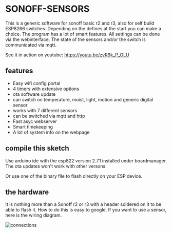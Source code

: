 # SONOFF-SENSORS

This is a generic software for sonoff basic r2 and r3, also for self build ESP8266 switches. Depending on the defines at the start you can make a choice.
The program has a lot of smart features. All settings can be done via the webinterface. The state of the sensors and/or the switch is communicated via mqtt.

See it in action on youtube: https://youtu.be/zvR9k_P_OLU

## features
- Easy wifi config portal
- 4 timers with extensive options
- ota software update
- can switch on temperature, moist, light, motion and generic digital sensor
- works with 7 different sensors
- can be switched via mqtt and http
- Fast asyc webserver
- Smart timekeeping
- A lot of system info on the webpage

## compile this sketch
Use arduino ide with the esp822 version 2.7.1 installed under boardmanager. The ota updates won't work with other versons.

Or use one of the binary file to flash directly on your ESP device.

## the hardware
It is nothing more than a Sonoff r2 or r3 with a header soldered on it to be able to flash it. How to do this is easy to google.
If you want to use a sensor, here is the wiring diagram.

![connections](https://user-images.githubusercontent.com/12282915/139238631-da64f4d7-3c4c-4940-8107-e4137dd748a7.jpg)



